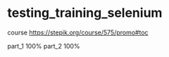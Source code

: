 # testing_training_selenium

course   https://stepik.org/course/575/promo#toc


part_1 100%
part_2 100%